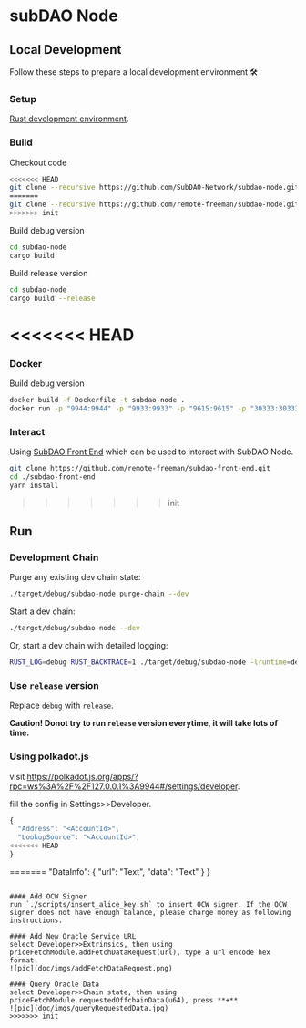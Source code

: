 # subDAO Node

## Local Development

Follow these steps to prepare a local development environment :hammer_and_wrench:

### Setup
[Rust development environment](https://substrate.dev/docs/en/knowledgebase/getting-started).


### Build

Checkout code
```bash
<<<<<<< HEAD
git clone --recursive https://github.com/SubDAO-Network/subdao-node.git
=======
git clone --recursive https://github.com/remote-freeman/subdao-node.git
>>>>>>> init
```

Build debug version

```bash
cd subdao-node
cargo build
```

Build release version

```bash
cd subdao-node
cargo build --release
```

<<<<<<< HEAD
=======
### Docker

Build debug version

```bash
docker build -f Dockerfile -t subdao-node .
docker run -p "9944:9944" -p "9933:9933" -p "9615:9615" -p "30333:30333" subdao-node:latest bash -c "/subdao-node --dev --ws-external --rpc-external --rpc-methods Unsafe"
```



### Interact
Using [SubDAO Front End](https://github.com/remote-freeman/subdao-front-end) which can be used to interact with SubDAO Node.

``` bash
git clone https://github.com/remote-freeman/subdao-front-end.git
cd ./subdao-front-end
yarn install
```


>>>>>>> init
## Run

### Development Chain

Purge any existing dev chain state:

```bash
./target/debug/subdao-node purge-chain --dev
```

Start a dev chain:

```bash
./target/debug/subdao-node --dev
```

Or, start a dev chain with detailed logging:

```bash
RUST_LOG=debug RUST_BACKTRACE=1 ./target/debug/subdao-node -lruntime=debug --dev
```

### Use `release` version

Replace `debug` with `release`.

**Caution! Donot try to run `release` version everytime, it will take lots of time.**


### Using polkadot.js
visit <https://polkadot.js.org/apps/?rpc=ws%3A%2F%2F127.0.0.1%3A9944#/settings/developer>.

fill the config in Settings>>Developer.
```js
{
  "Address": "<AccountId>",
  "LookupSource": "<AccountId>",
<<<<<<< HEAD
}
```
=======
  "DataInfo": {
    "url": "Text",
    "data": "Text"
  }
}
```

#### Add OCW Signer
run `./scripts/insert_alice_key.sh` to insert OCW signer. If the OCW signer does not have enough balance, please charge money as following instructions.

#### Add New Oracle Service URL
select Developer>>Extrinsics, then using priceFetchModule.addFetchDataRequest(url), type a url encode hex format.
![pic](doc/imgs/addFetchDataRequest.png)

#### Query Oracle Data
select Developer>>Chain state, then using priceFetchModule.requestedOffchainData(u64), press **+**.
![pic](doc/imgs/queryRequestedData.jpg)
>>>>>>> init
